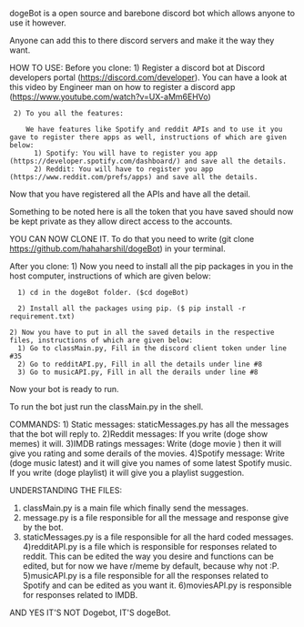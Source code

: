 dogeBot is a open source and barebone discord bot which allows anyone to use it however.

Anyone can add this to there discord servers and make it the way they want.

HOW TO USE:
  Before you clone:
     1) Register a discord bot at Discord developers portal (https://discord.com/developer).
     You can have a look at this video by Engineer man on how to register a discord app (https://www.youtube.com/watch?v=UX-aMm6EHVo)

     2) To you all the features:

        We have features like Spotify and reddit APIs and to use it you gave to register there apps as well, instructions of which are given below:
          1) Spotify: You will have to register you app (https://developer.spotify.com/dashboard/) and save all the details.
          2) Reddit: You will have to register you app (https://www.reddit.com/prefs/apps) and save all the details.



  Now that you have registered all the APIs and have all the detail.

  Something to be noted here is all the token that you have saved should now be kept private as they allow direct access to the accounts.

  YOU CAN NOW CLONE IT.
  To do that you need to write (git clone https://github.com/hahaharshil/dogeBot) in your terminal.

  After you clone:
    1) Now you need to install all the pip packages in you in the host computer, instructions of which are given below:

      1) cd in the dogeBot folder. ($cd dogeBot)

      2) Install all the packages using pip. ($ pip install -r requirement.txt)

    2) Now you have to put in all the saved details in the respective files, instructions of which are given below:
      1) Go to classMain.py, Fill in the discord client token under line #35
      2) Go to redditAPI.py, Fill in all the details under line #8
      3) Go to musicAPI.py, Fill in all the derails under line #8


  Now your bot is ready to run.

  To run the bot just run the classMain.py in the shell.


COMMANDS:
      1) Static messages: staticMessages.py has all the messages that the bot will reply to.
      2)Reddit messages: If you write (doge show memes) it will.
      3)IMDB ratings messages: Write (doge movie <movie name>) then it will give you rating and some derails of the movies.
      4)Spotify message: Write (doge music latest) and it will give you names of some latest Spotify music. If you write (doge playlist) it will           give you a playlist suggestion.


UNDERSTANDING THE FILES:
  1) classMain.py is a main file which finally send the messages.
  2) message.py is a file responsible for all the message and response give by the bot.
  3) staticMessages.py is a file responsible for all the hard coded messages.
  4)redditAPI.py is a file which is responsible for responses related to reddit. This can be edited the way you desire and functions can be edited, but for now we have r/meme by default, because why not :P.
  5)musicAPI.py is a file responsible for all the responses related to Spotify and can be edited as you want it.
  6)moviesAPI.py is responsible for responses related to IMDB.


AND YES IT'S NOT Dogebot, IT'S dogeBot.
